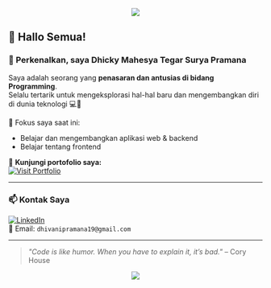 <!-- Banner Image (optional, pastikan URL gambarnya valid) -->
<p align="center">
  <img src="https://capsule-render.vercel.app/api?type=waving&color=0:00c6ff,100:0072ff&height=200&section=header&text=Welcome%20to%20My%20GitHub!&fontSize=40&fontColor=ffffff" />
</p>

## 👋 Hallo Semua!

### 🙌 Perkenalkan, saya **Dhicky Mahesya Tegar Surya Pramana**

Saya adalah seorang yang **penasaran dan antusias di bidang Programming**.  
Selalu tertarik untuk mengeksplorasi hal-hal baru dan mengembangkan diri di dunia teknologi 💻🚀

🎯 Fokus saya saat ini:
- Belajar dan mengembangkan aplikasi web & backend
- Belajar tentang frontend

🔗 **Kunjungi portofolio saya:**  
[![Visit Portfolio](https://img.shields.io/badge/🌐%20Kunjungi%20Portofolio-blue?style=for-the-badge)](https://dhickymahesya.github.io/Dhicky-Portofolio-web/)

---

### 📫 Kontak Saya
[![LinkedIn](https://img.shields.io/badge/LinkedIn-Dhicky%20Mahesya-blue?style=flat&logo=linkedin)](https://www.linkedin.com/in/dhickymahesya)  
📧 Email: `dhivanipramana19@gmail.com`

---

> _"Code is like humor. When you have to explain it, it’s bad."_ – Cory House

<p align="center">
  <img src="https://readme-typing-svg.demolab.com?font=Fira+Code&weight=500&size=24&pause=1000&color=00C6FF&width=435&lines=Terima+kasih+telah+berkunjung!;Jangan+lupa+follow+ya!+😄" />
</p>

